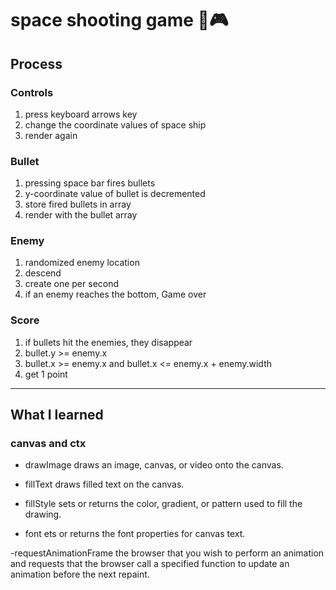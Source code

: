 # space shooting game 🚀🎮

## Process

### Controls

1. press keyboard arrows key
2. change the coordinate values of space ship
3. render again

### Bullet

1. pressing space bar fires bullets
2. y-coordinate value of bullet is decremented
3. store fired bullets in array
4. render with the bullet array

### Enemy

1. randomized enemy location
2. descend
3. create one per second
4. if an enemy reaches the bottom, Game over

### Score

1. if bullets hit the enemies, they disappear
2. bullet.y >= enemy.x
3. bullet.x >= enemy.x and bullet.x <= enemy.x + enemy.width
4. get 1 point

<hr/>

## What I learned

### canvas and ctx

- drawImage
  draws an image, canvas, or video onto the canvas.

- fillText
  draws filled text on the canvas.

- fillStyle
  sets or returns the color, gradient, or pattern used to fill the drawing.

- font
  ets or returns the font properties for canvas text.

-requestAnimationFrame
the browser that you wish to perform an animation and requests that the browser call a specified function to update an animation before the next repaint.
